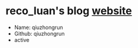# reco_luan's blog [website](https://www.recoluan.com)

* Name: qiuzhongrun
* Github: qiuzhongrun
* active
